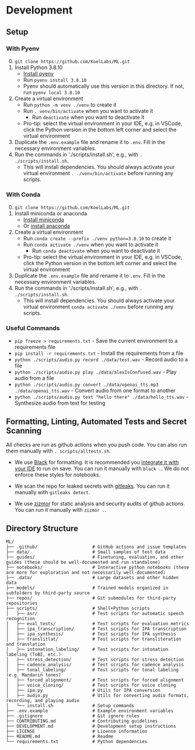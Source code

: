 # Development

## Setup

### With Pyenv

0. `git clone https://github.com/KoelLabs/ML.git`
1. Install Python 3.8.10
    - [Install pyenv](https://github.com/pyenv/pyenv?tab=readme-ov-file#installation)
    - Run `pyenv install 3.8.10`
    - Pyenv should automatically use this version in this directory. If not, run `pyenv local 3.8.10`
2. Create a virtual environment
    - Run `python -m venv ./venv` to create it
    - Run `. venv/bin/activate` when you want to activate it
        - Run `deactivate` when you want to deactivate it
    - Pro-tip: select the virtual environment in your IDE, e.g. in VSCode, click the Python version in the bottom left corner and select the virtual environment
2. Duplicate the `.env.example` file and rename it to `.env`. Fill in the necessary environment variables.
3. Run the commands in './scripts/install.sh', e.g., with `. ./scripts/install.sh`. 
    - This will install dependencies. You should always activate your virtual environment `. ./venv/bin/activate` before running any scripts. 

### With Conda

0. `git clone https://github.com/KoelLabs/ML.git`
1. Install miniconda or anaconda
    - [Install miniconda](https://docs.conda.io/en/latest/miniconda.html)
    - Or [install anaconda](https://docs.anaconda.com/anaconda/install/)
2. Create a virtual environment
    - Run `conda create --prefix ./venv python=3.8.10` to create it
    - Run `conda activate ./venv` when you want to activate it
        - Run `conda deactivate` when you want to deactivate it
    - Pro-tip: select the virtual environment in your IDE, e.g. in VSCode, click the Python version in the bottom left corner and select the virtual environment
2. Duplicate the `.env.example` file and rename it to `.env`. Fill in the necessary environment variables.
3. Run the commands in './scripts/install.sh', e.g., with `. ./scripts/install.sh`. 
    - This will install dependencies. You should always activate your virtual environment `conda activate ./venv` before running any scripts. 

### Useful Commands

- `pip freeze > requirements.txt` - Save the current environment to a requirements file
- `pip install -r requirements.txt` - Install the requirements from a file
- `python ./scripts/audio.py record ./data/test.wav` - Record audio to a file
- `python ./scripts/audio.py play ./data/alexIsConfused.wav` - Play audio from a file
- `python ./scripts/audio.py convert ./data/openai_tts.mp3 ./data/openai_tts.wav` - Convert audio from one format to another
- `python ./scripts/audio.py text "hello there" ./data/hello_tts.wav` - Synthesize audio from text for testing

## Formatting, Linting, Automated Tests and Secret Scanning

All checks are run as github actions when you push code. You can also run them manually with `. scripts/alltests.sh`.

- We use [Black](https://black.readthedocs.io/en/stable/) for formatting. It is recommended you [integrate it with your IDE](https://black.readthedocs.io/en/stable/integrations/editors.html) to run on save. You can run it manually with `black .`. We do not enforce these styles for notebooks.

- We scan the repo for leaked secrets with [gitleaks](https://github.com/gitleaks/gitleaks). You can run it manually with `gitleaks detect`.

- We use [zizmor](https://woodruffw.github.io/zizmor/) for static analysis and security audits of github actions. You can run it manually with `zizmor .`.

## Directory Structure

```
ML/
├── .github/                     # GitHub actions and issue templates
├── data/                        # Small samples of test data
├── guides/                      # Finetuning, evaluation, and other guides (these should be well-documented and run standalone)
├── notebooks/                   # Interactive python notebooks (these are more for exploration and not necessarily well-documented)
├── .data/                       # Large datasets and other hidden data
├── models/                      # Trained models organized in subfolders by third-party source
├── repos/                       # Git submodules for third-party repositories
├── scripts/                     # Shell+Python scripts
│   ├── asr/                     # Test scripts for automatic speech recognition
│   ├── eval_tests/              # Test scripts for evaluation metrics
│   ├── ipa_transcription/       # Test scripts for IPA transcription
│   ├── ipa_synthesis/           # Test scripts for IPA synthesis
│   ├── translitlat/             # Test scripts for transliteration and translation
│   ├── intonation_labeling/     # Test scripts for intonation labeling (ToBI, etc.)
│   ├── stress_detection/        # Test scripts for stress detection
│   ├── cadence_analysis/        # Test scripts for cadence analysis
│   ├── tonal_labeling/          # Test scripts for tonal labeling (e.g. Mandarin tones)
│   ├── forced_alignment/        # Test scripts for forced alignment
│   ├── voice_cloning/           # Test scripts for voice cloning
│   ├── ipa.py                   # Utils for IPA conversion
│   ├── audio.py                 # Utils for converting audio formats, recording, and playing audio
│   └── install.sh               # Setup commands            
├── .env.example                 # Example environment variables
├── .gitignore                   # Git ignore rules
├── CONTRIBUTING.md              # Contributing guidelines
├── DEVELOPMENT.md               # Development setup instructions
├── LICENSE                      # License information
├── README.md                    # Readme
└── requirements.txt             # Python dependencies
```
